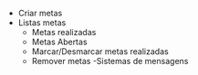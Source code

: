 - Criar metas
- Listas metas
  - Metas realizadas
  - Metas Abertas
  - Marcar/Desmarcar metas realizadas
  - Remover metas
    -Sistemas de mensagens
